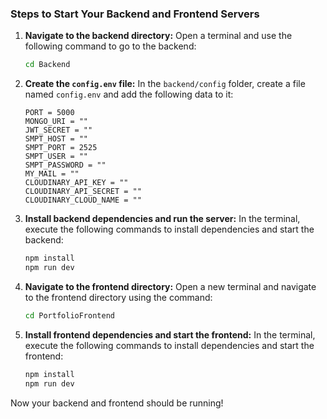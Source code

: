 ### Steps to Start Your Backend and Frontend Servers

1. **Navigate to the backend directory:**
   Open a terminal and use the following command to go to the backend:
   ```bash
   cd Backend
   ```

2. **Create the `config.env` file:**
   In the `backend/config` folder, create a file named `config.env` and add the following data to it:
   ```env
   PORT = 5000
   MONGO_URI = ""
   JWT_SECRET = ""
   SMPT_HOST = ""
   SMPT_PORT = 2525
   SMPT_USER = ""
   SMPT_PASSWORD = ""
   MY_MAIL = ""
   CLOUDINARY_API_KEY = ""
   CLOUDINARY_API_SECRET = ""
   CLOUDINARY_CLOUD_NAME = ""
   ```

3. **Install backend dependencies and run the server:**
   In the terminal, execute the following commands to install dependencies and start the backend:
   ```bash
   npm install
   npm run dev
   ```

4. **Navigate to the frontend directory:**
   Open a new terminal and navigate to the frontend directory using the command:
   ```bash
   cd PortfolioFrontend
   ```

5. **Install frontend dependencies and start the frontend:**
   In the terminal, execute the following commands to install dependencies and start the frontend:
   ```bash
   npm install
   npm run dev
   ```

Now your backend and frontend should be running!